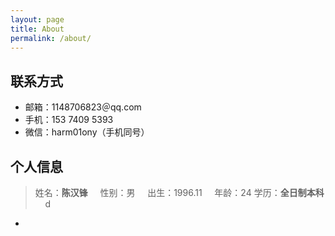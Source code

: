 ```yaml
---
layout: page
title: About
permalink: /about/
---
```

## 联系方式
- 邮箱：1148706823＠qq.com
- 手机：153 7409 5393
- 微信：harm01ony（手机同号）
## 个人信息
> 姓名：**陈汉锋** &nbsp; &nbsp; 性别：男 &nbsp; &nbsp; 出生：1996.11 &nbsp; &nbsp; 年龄：24
> 学历：**全日制本科** &nbsp; &nbsp; d
- 
<!--stackedit_data:
eyJoaXN0b3J5IjpbLTE0MDgxNTQ3MTEsLTg1ODkyMTUzXX0=
-->